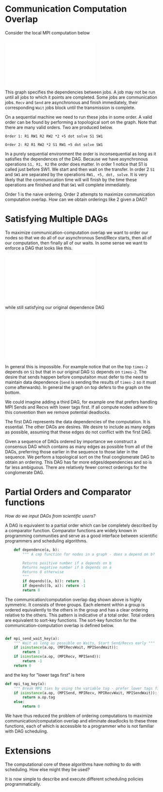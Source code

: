 Communication Computation Overlap
=================================

Consider the local MPI computation below 

![](mpi-po.pdf)

This graph specifies the dependencies between jobs. A job may not be run until all jobs to which it points are completed. Some jobs are communication jobs. `Recv` and `Send` are asynchronous and finish immediately, their corresponding `Wait` jobs block until the transmission is complete.

On a sequential machine we need to run these jobs in some order. A valid order can be found by performing a topological sort on the graph. Note that there are many valid orders. Two are produced below.

    Order 1: R1 RW1 R2 RW2 *2 +5 dot solve S1 SW1

    Order 2: R2 R1 RW2 *2 S1 RW1 +5 dot solve SW1

In a purely sequential environment the order is inconsequential as long as it satisfies the dependences of the DAG. Because we have asynchronous operations `S1, R1, R2` the order does matter. In order 1 notice that S1 is called just before SW1. We start and then wait on the transfer. In order 2 `S1` and `SW1` are separated by the operations `RW1, +5, dot, solve`. It is very likely that the communication time will will finish by the time these operations are finished and that `SW1` will complete immediately.

Order 1 is the naive ordering. Order 2 attempts to maximize communication computation overlap. How can we obtain orderings like 2 given a DAG?

Satisfying Multiple DAGs
========================

To maximize communication-computation overlap we want to order our nodes so
that we do all of our asynchronous Send/Recv starts, then all of our
computation, then finally all of our waits. In some sense we want to enforce a
DAG that looks like this. 

![](comp-comm.pdf)

while still satisfying our original dependence DAG

![](mpi-po.pdf)

In general this is impossible. For example notice that on the top `times-2` depends on `S1` but that in our original DAG `S1` depends on `times-2`. The desire that sends happen before computaiton must defer to the need to maintain data dependence (`Send` is sending the results of `times-2` so it must come afterwards). In general the graph on top defers to the graph on the bottom.

We could imagine adding a third DAG, for example one that prefers handling MPI Sends and Recvs with lower tags first. If all compute nodes adhere to this convention then we remove potential deadlocks.

The first DAG represents the data dependencies of the computation. It is essential. The other DAGs are desires. We desire to include as many edges as possible, assuming that these edges do not conflict with the first DAG.

Given a sequence of DAGs ordered by importance we construct a consensus DAG which contains as many edges as possible from all of the DAGs, preferring those earlier in the sequence to those later in the sequence. We perform a topological sort on the final conglomerate DAG to obtain an ordering. This DAG has far more edges/dependencies and so is far less ambiguous. There are relatively fewer correct orderings for the conglomerate DAG.

Partial Orders and Comparator functions
=======================================

*How do we input DAGs from scientific users?*

A DAG is equivalent to a partial order which can be completely described by a comparator function. Comparator functions are widely known in programming communities and serve as a good interface between scientific programmers and scheduling algorithms.

```Python
    def dependence(a, b):
        """ A cmp function for nodes in a graph - does a depend on b?

        Returns positive number if a depends on b
        Returns negative number if b depends on a
        Returns 0 otherwise
        """
        if depends((a, b)): return  1
        if depends((b, a)): return -1
        return 0
```

The communication/computation overlap dag shown above is highly symmetric. It consists of three groups. Each element within a group is ordered equivalently to the others in the group and has a clear ordering relative to the others. This pattern is indicative of a total order. Total orders are equivalent to sort-key functions. The sort-key function for the communication-computation overlap is defined below. 

```Python

def mpi_send_wait_key(a):
    """ Wait as long as possible on Waits, Start Send/Recvs early """
    if isinstance(a.op, (MPIRecvWait, MPISendWait)):
        return 1
    if isinstance(a.op, (MPIRecv, MPISend)):
        return -1
    return 0
```

and the key for "lower tags first" is here

``` python
def mpi_tag_key(a):
    """ Break MPI ties by using the variable tag - prefer lower tags first """
    if isinstance(a.op, (MPISend, MPIRecv, MPIRecvWait, MPISendWait)):
        return a.op.tag
    else:
        return 0
```

We have thus reduced the problem of ordering computations to maximize communication/computation overlap and eliminate deadlocks to these three functions, each of which is accessible to a programmer who is not familiar with DAG scheduling.

Extensions
==========

The computational core of these algorithms have nothing to do with scheduling. How else might they be used?

It is now simple to describe and execute different scheduling policies programmatically.
